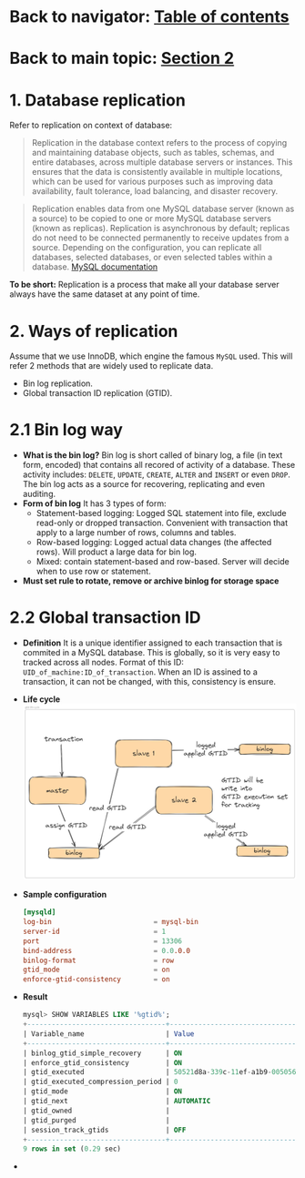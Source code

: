# Back to navigator: [Table of contents ](Journal%20001%253A%20DevOps%20101.md)
# Back to main topic: [Section 2](How%20to%20setup%20a%20HA%20database%20cluster.md)

  # 1. Database replication
  Refer to replication on context of database: 
  > Replication in the database context refers to the process of copying and maintaining database objects, such as tables, schemas, and entire databases, across multiple database servers or instances. This ensures that the data is consistently available in multiple locations, which can be used for various purposes such as improving data availability, fault tolerance, load balancing, and disaster recovery.

  > Replication enables data from one MySQL database server (known as a source) to be copied to one or more MySQL database servers (known as replicas). Replication is asynchronous by default; replicas do not need to be connected permanently to receive updates from a source. Depending on the configuration, you can replicate all databases, selected databases, or even selected tables within a database.
  [MySQL documentation](https://dev.mysql.com/doc/refman/8.4/en/replication.html)

  **To be short:** Replication is a process that make all your database server always have the same dataset at any point of time.

  # 2. Ways of replication
  Assume that we use InnoDB, which engine the famous ``MySQL`` used. This will refer 2 methods that are widely used to replicate data.
  - Bin log replication.
  - Global transaction ID replication (GTID).
  
  # 2.1 Bin log way
  - **What is the bin log?**
  Bin log is short called of binary log, a file (in text form, encoded) that contains all recored of activity of a database. These activity includes: ``DELETE``, ``UPDATE``, ``CREATE``, ``ALTER`` and ``INSERT`` or even ``DROP``.
  The bin log acts as a source for recovering, replicating and even auditing.
  - **Form of bin log**
  It has 3 types of form: 
    - Statement-based logging: Logged SQL statement into file, exclude read-only or dropped transaction. Convenient with transaction that apply to a large number of rows, columns and tables.
    - Row-based logging: Logged actual data changes (the affected rows). Will product a large data for bin log.
    - Mixed: contain statement-based and row-based. Server will decide when to use row or statement.
  - **Must set rule to rotate, remove or archive binlog for storage space**
  # 2.2 Global transaction ID
  - **Definition**
  It is a unique identifier assigned to each transaction that is commited in a MySQL database. This is globally, so it is very easy to tracked across all nodes. Format of this ID: ``UID_of_machine:ID_of_transaction``. When an ID is assined to a transaction, it can not be changed, with this, consistency is ensure.
  - **Life cycle**
  ![gtid-life-cycle](../Figures/gtid-lifecycle.jpg)

  - **Sample configuration**
    ```conf
    [mysqld]
    log-bin                         = mysql-bin
    server-id                       = 1
    port                            = 13306
    bind-address                    = 0.0.0.0
    binlog-format                   = row
    gtid_mode                       = on
    enforce-gtid-consistency        = on
    ```

  - **Result**
    ```sql
    mysql> SHOW VARIABLES LIKE '%gtid%';
    +----------------------------------+-------------------------------------------+
    | Variable_name                    | Value                                     |
    +----------------------------------+-------------------------------------------+
    | binlog_gtid_simple_recovery      | ON                                        |
    | enforce_gtid_consistency         | ON                                        |
    | gtid_executed                    | 50521d8a-339c-11ef-a1b9-005056b1a635:1-22 |
    | gtid_executed_compression_period | 0                                         |
    | gtid_mode                        | ON                                        |
    | gtid_next                        | AUTOMATIC                                 |
    | gtid_owned                       |                                           |
    | gtid_purged                      |                                           |
    | session_track_gtids              | OFF                                       |
    +----------------------------------+-------------------------------------------+
    9 rows in set (0.29 sec)
    ```
  -